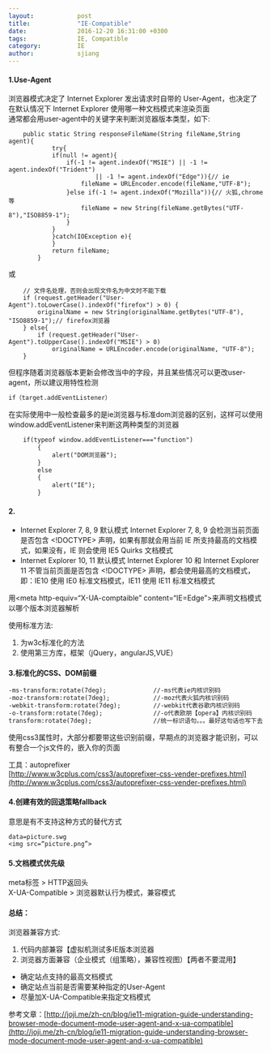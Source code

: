 ```yaml
---
layout:            post
title:             "IE-Compatible"
date:              2016-12-20 16:31:00 +0300
tags:              IE, Compatible  
category:          IE
author:            sjiang
---
```


#### 1.Use-Agent

浏览器模式决定了 Internet Explorer 发出请求时自带的 User-Agent，也决定了在默认情况下 Internet Explorer 使用哪一种文档模式来渲染页面  
通常都会用user-agent中的关键字来判断浏览器版本类型，如下:
  
```
	public static String responseFileName(String fileName,String agent){
			try{
			if(null != agent){
				if(-1 != agent.indexOf("MSIE") || -1 != agent.indexOf("Trident") 
						|| -1 != agent.indexOf("Edge")){// ie
					fileName = URLEncoder.encode(fileName,"UTF-8");
				}else if(-1 != agent.indexOf("Mozilla")){// 火狐,chrome等
					fileName = new String(fileName.getBytes("UTF-8"),"ISO8859-1");
				}
			}
			}catch(IOException e){	
			}
			return fileName;
		}
```
或

```
	// 文件名处理，否则会出现文件名为中文时不能下载
	if (request.getHeader("User-Agent").toLowerCase().indexOf("firefox") > 0) {
		originalName = new String(originalName.getBytes("UTF-8"), "ISO8859-1");// firefox浏览器
	} else{
		if (request.getHeader("User-Agent").toUpperCase().indexOf("MSIE") > 0) 
			originalName = URLEncoder.encode(originalName, "UTF-8");
	}
``` 

但程序随着浏览器版本更新会修改当中的字段，并且某些情况可以更改user-agent，所以建议用特性检测 

```bash
if（target.addEventListener）
```
在实际使用中一般检查最多的是ie浏览器与标准dom浏览器的区别，这样可以使用window.addEventListener来判断这两种类型的浏览器

```html
	if(typeof window.addEventListener==="function") 
		{ 
	    	alert("DOM浏览器"); 
		} 
		else 
		{ 
	   		alert("IE"); 
		}  
```

#### 2. <!DOCTYPE html>

- Internet Explorer 7, 8, 9 默认模式
Internet Explorer 7, 8, 9 会检测当前页面是否包含 <!DOCTYPE> 声明，如果有那就会用当前 IE 所支持最高的文档模式，如果没有，IE 则会使用 IE5 Quirks 文档模式  
- Internet Explorer 10, 11 默认模式
Internet Explorer 10 和 Internet Explorer 11 不管当前页面是否包含 <!DOCTYPE> 声明，都会使用最高的文档模式，即：IE10 使用 IE0 标准文档模式，IE11 使用 IE11 标准文档模式  

用<meta http-equiv=“X-UA-comptaible” content=“IE=Edge”>来声明文档模式以哪个版本浏览器解析  

使用标准方法:  
1. 为w3c标准化的方法  
2. 使用第三方库，框架（jQuery，angularJS,VUE）


#### 3.标准化的CSS、DOM前缀

```html
-ms-transform:rotate(7deg);             //-ms代表ie内核识别码
-moz-transform:rotate(7deg);            //-moz代表火狐内核识别码
-webkit-transform:rotate(7deg);         //-webkit代表谷歌内核识别码
-o-transform:rotate(7deg);              //-o代表欧朋【opera】内核识别码
transform:rotate(7deg);                 //统一标识语句。。。最好这句话也写下去，符合w3c标准
```
使用css3属性时，大部分都要带这些识别前缀，早期点的浏览器才能识别，可以有整合一个js文件的，嵌入你的页面  

工具：autoprefixer  
[http://www.w3cplus.com/css3/autoprefixer-css-vender-prefixes.html](http://www.w3cplus.com/css3/autoprefixer-css-vender-prefixes.html)  

#### 4.创建有效的回退策略fallback
意思是有不支持这种方式的替代方式 
```
data=picture.swg  
<img src=“picture.png”>
```

#### 5.文档模式优先级
meta标签 > HTTP返回头  
X-UA-Compatible > 浏览器默认行为模式，兼容模式  


#### 总结：
浏览器兼容方式:  
1. 代码内部兼容【虚拟机测试多IE版本浏览器  
2. 浏览器方面兼容（企业模式（组策略），兼容性视图）【两者不要混用】

- 确定站点支持的最高文档模式
- 确定站点当前是否需要某种指定的User-Agent
- 尽量加X-UA-Compatible来指定文档模式




参考文章：[http://joji.me/zh-cn/blog/ie11-migration-guide-understanding-browser-mode-document-mode-user-agent-and-x-ua-compatible](http://joji.me/zh-cn/blog/ie11-migration-guide-understanding-browser-mode-document-mode-user-agent-and-x-ua-compatible)



